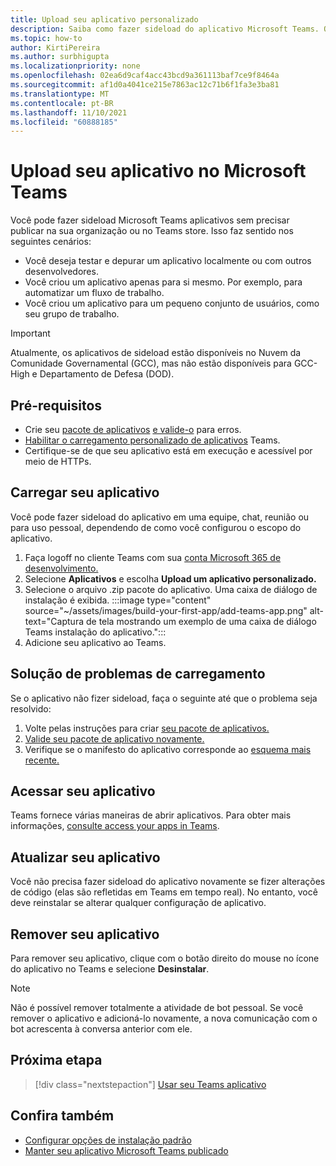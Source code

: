 ```yaml
---
title: Upload seu aplicativo personalizado
description: Saiba como fazer sideload do aplicativo Microsoft Teams. O sideload é comum ao testar e depurar um aplicativo durante o desenvolvimento.
ms.topic: how-to
author: KirtiPereira
ms.author: surbhigupta
ms.localizationpriority: none
ms.openlocfilehash: 02ea6d9caf4acc43bcd9a361113baf7ce9f8464a
ms.sourcegitcommit: af1d0a4041ce215e7863ac12c71b6f1fa3e3ba81
ms.translationtype: MT
ms.contentlocale: pt-BR
ms.lasthandoff: 11/10/2021
ms.locfileid: "60888185"
---
```

# <a name="upload-your-app-in-microsoft-teams"></a>Upload seu aplicativo no Microsoft Teams

Você pode fazer sideload Microsoft Teams aplicativos sem precisar publicar na sua organização ou no Teams store. Isso faz sentido nos seguintes cenários:

* Você deseja testar e depurar um aplicativo localmente ou com outros desenvolvedores.
* Você criou um aplicativo apenas para si mesmo. Por exemplo, para automatizar um fluxo de trabalho.
* Você criou um aplicativo para um pequeno conjunto de usuários, como seu grupo de trabalho.

> [!IMPORTANT]
> Atualmente, os aplicativos de sideload estão disponíveis no Nuvem da Comunidade Governamental (GCC), mas não estão disponíveis para GCC-High e Departamento de Defesa (DOD).

## <a name="prerequisites"></a>Pré-requisitos

* Crie seu [pacote de aplicativos](~/concepts/build-and-test/apps-package.md) [e valide-o](https://dev.teams.microsoft.com/appvalidation.html) para erros.
* [Habilitar o carregamento personalizado de aplicativos](~/concepts/build-and-test/prepare-your-o365-tenant.md#enable-custom-teams-apps-and-turn-on-custom-app-uploading) Teams.
* Certifique-se de que seu aplicativo está em execução e acessível por meio de HTTPs.

## <a name="upload-your-app"></a>Carregar seu aplicativo

Você pode fazer sideload do aplicativo em uma equipe, chat, reunião ou para uso pessoal, dependendo de como você configurou o escopo do aplicativo.

1. Faça logoff no cliente Teams com sua [conta Microsoft 365 de desenvolvimento.](~/build-your-first-app/build-and-run.md#prerequisites)
1. Selecione **Aplicativos** e escolha **Upload um aplicativo personalizado.**
1. Selecione o arquivo .zip pacote do aplicativo. Uma caixa de diálogo de instalação é exibida.
:::image type="content" source="~/assets/images/build-your-first-app/add-teams-app.png" alt-text="Captura de tela mostrando um exemplo de uma caixa de diálogo Teams instalação do aplicativo.":::
1. Adicione seu aplicativo ao Teams.

## <a name="troubleshoot-upload-issues"></a>Solução de problemas de carregamento

Se o aplicativo não fizer sideload, faça o seguinte até que o problema seja resolvido:

1. Volte pelas instruções para criar [seu pacote de aplicativos.](../../concepts/build-and-test/apps-package.md)
1. [Valide seu pacote de aplicativo novamente.](https://dev.teams.microsoft.com/appvalidation.html)
1. Verifique se o manifesto do aplicativo corresponde ao [esquema mais recente.](../../resources/schema/manifest-schema.md)

## <a name="access-your-app"></a>Acessar seu aplicativo

Teams fornece várias maneiras de abrir aplicativos. Para obter mais informações, [consulte access your apps in Teams](https://support.microsoft.com/office/access-your-apps-in-teams-0758cb09-9e85-40e7-a974-51df7734646a).

## <a name="update-your-app"></a>Atualizar seu aplicativo

Você não precisa fazer sideload do aplicativo novamente se fizer alterações de código (elas são refletidas em Teams em tempo real). No entanto, você deve reinstalar se alterar qualquer configuração de aplicativo.

## <a name="remove-your-app"></a>Remover seu aplicativo

Para remover seu aplicativo, clique com o botão direito do mouse no ícone do aplicativo no Teams e selecione **Desinstalar**.

> [!NOTE]
> Não é possível remover totalmente a atividade de bot pessoal. Se você remover o aplicativo e adicioná-lo novamente, a nova comunicação com o bot acrescenta à conversa anterior com ele.

## <a name="next-step"></a>Próxima etapa

> [!div class="nextstepaction"]
> [Usar seu Teams aplicativo](https://support.microsoft.com/office/apps-and-services-cc1fba57-9900-4634-8306-2360a40c665b?ui=en-us&rs=en-us&ad=us)

## <a name="see-also"></a>Confira também

* [Configurar opções de instalação padrão](~/concepts/deploy-and-publish/add-default-install-scope.md)
* [Manter seu aplicativo Microsoft Teams publicado](~/concepts/deploy-and-publish/appsource/post-publish/overview.md)
